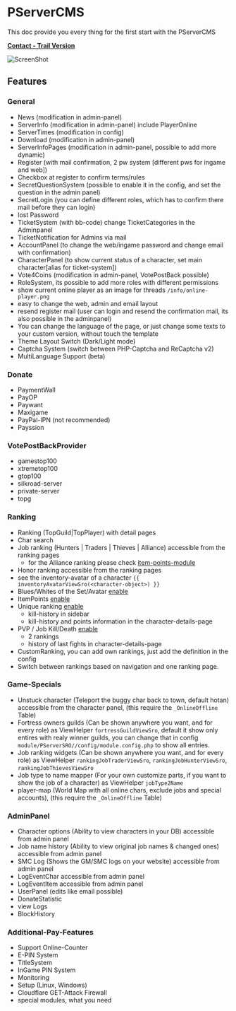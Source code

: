 # PServerCMS

This doc provide you every thing for the first start with the PServerCMS

[**Contact - Trail Version**](/info/CONTACT.md)

![ScreenShot](https://raw.githubusercontent.com/kokspflanze/PServerCMS/master/docs/images/screenshots/default_mode.png)

## Features

### General
- News (modification in admin-panel)
- ServerInfo (modification in admin-panel) include PlayerOnline
- ServerTimes (modification in config)
- Download (modification in admin-panel)
- ServerInfoPages (modification in admin-panel, possible to add more dynamic)
- Register (with mail confirmation, 2 pw system [different pws for ingame and web])
- Checkbox at register to confirm terms/rules
- SecretQuestionSystem (possible to enable it in the config, and set the question in the admin panel)
- SecretLogin (you can define different roles, which has to confirm there mail before they can login)
- lost Password
- TicketSystem (with bb-code) change TicketCategories in the Adminpanel
- TicketNotification for Admins via mail
- AccountPanel (to change the web/ingame password and change email with confirmation)
- CharacterPanel (to show current status of a character, set main character[alias for ticket-system])
- Vote4Coins (modification in admin-panel, VotePostBack possible)
- RoleSystem, its possible to add more roles with different permissions
- show current online player as an image for threads `/info/online-player.png`
- easy to change the web, admin and email layout
- resend register mail (user can login and resend the confirmation mail, its also possible in the adminpanel)
- You can change the language of the page, or just change some texts to your custom version, without touch the template
- Theme Layout Switch (Dark/Light mode)
- Captcha System (switch between PHP-Captcha and ReCaptcha v2)
- MultiLanguage Support (beta)

### Donate
- PaymentWall
- PayOP
- Paywant
- Maxigame
- PayPal-IPN (not recommended)
- Payssion

### VotePostBackProvider
- gamestop100
- xtremetop100
- gtop100
- silkroad-server
- private-server
- topg

### Ranking
- Ranking (TopGuild|TopPlayer) with detail pages
- Char search
- Job ranking (Hunters | Traders | Thieves | Alliance) accessible from the ranking pages
    - for the Alliance ranking please check [item-points-module](/modules/SROItemPoints/README.md)
- Honor ranking accessible from the ranking pages
- see the inventory-avatar of a character `{{ inventoryAvatarViewSro(<character-object>) }}` 
- Blues/Whites of the Set/Avatar [enable](/general-setup/RANKING_ICONS)
- ItemPoints [enable](/modules/SROItemPoints/README.md)
- Unique ranking [enable](/modules/PServerSROUnique/README)
    - kill-history in sidebar
    - kill-history and points information in the character-details-page
- PVP / Job Kill/Death [enable](/modules/SROKill/README)
    - 2 rankings
    - history of last fights in character-details-page
- CustomRanking, you can add own rankings, just add the definition in the config
- Switch between rankings based on navigation and one ranking page.

### Game-Specials
- Unstuck character (Teleport the buggy char back to town, default hotan) accessible from the character panel, (this require the `_OnlineOffline` Table)
- Fortress owners guilds (Can be shown anywhere you want, and for every role) as ViewHelper `fortressGuildViewSro`, default it show only entires with realy winner guilds, you can change that in config `module/PServerSRO//config/module.config.php` to show all entries.
- Job ranking widgets (Can be shown anywhere you want, and for every role) as ViewHelper `rankingJobTraderViewSro`, `rankingJobHunterViewSro`, `rankingJobThievesViewSro`
- Job type to name mapper (For your own customize parts, if you want to show the job of a character) as ViewHelper `jobType2Name`
- player-map (World Map with all online chars, exclude jobs and special accounts), (this require the `_OnlineOffline` Table)

### AdminPanel
- Character options (Ability to view characters in your DB) accessible from admin panel
- Job name history (Ability to view original job names & changed ones) accessible from admin panel
- SMC Log (Shows the GM/SMC logs on your website) accessible from admin panel
- LogEventChar accessible from admin panel
- LogEventItem accessible from admin panel
- UserPanel (edits like email possible)
- DonateStatistic
- view Logs
- BlockHistory 

### Additional-Pay-Features
- Support Online-Counter
- E-PIN System
- TitleSystem
- InGame PIN System
- Monitoring
- Setup (Linux, Windows)
- Cloudflare GET-Attack Firewall
- special modules, what you need
